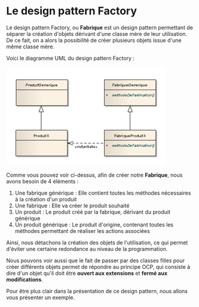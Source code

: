 # Le design pattern Factory

Le design pattern Factory, ou **Fabrique** est un design pattern permettant de séparer la création d'objets dérivant d'une classe mère de leur utilisation. De ce fait, on a alors la possibilité de créer plusieurs objets issue d'une même classe mère.

Voici le diagramme UML du design pattern Factory :

![Diag_design](Design_pattern_fabrique.png)

Comme vous pouvez voir ci-dessus, afin de créer notre **Fabrique**, nous avons besoin de 4 éléments : 
1. Une fabrique générique : Elle contient toutes les méthodes nécessaires à la création d'un produit
2. Une fabrique : Elle va créer le produit souhaité
3. Un produit : Le produit créé par la fabrique, dérivant du produit générique
4. Un produit générique : Le produit d'origine, contenant toutes les méthodes permettant de réaliser les actions associées

Ainsi, nous détachons la création des objets de l'utilisation, ce qui permet d'éviter une certaine redondance au niveau de la programmation.

Nous pouvons voir aussi que le fait de passer par des classes filles pour créer différents objets permet de répondre au principe OCP, qui consiste à dire d'un objet qu'il doit être **ouvert aux extensions** et **fermé aux modifications**.

Pour être plus clair dans la présentation de ce design pattern, nous allons vous présenter un exemple.
